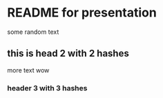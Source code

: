 # README for presentation

some random text

## this is head 2 with 2 hashes

more text wow

### header 3 with 3 hashes
